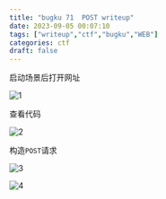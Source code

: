 ```yaml
---
title: "bugku 71  POST writeup"
date: 2023-09-05 00:07:10  
tags: ["writeup","ctf","bugku","WEB"]
categories: ctf
draft: false
---
```


启动场景后打开网址

![1](./../../bugku/71/1.webp)

查看代码

![2](./../../bugku/71/2.webp)

构造`POST`请求

![3](./../../bugku/71/3.webp)

![4](./../../bugku/71/4.webp)